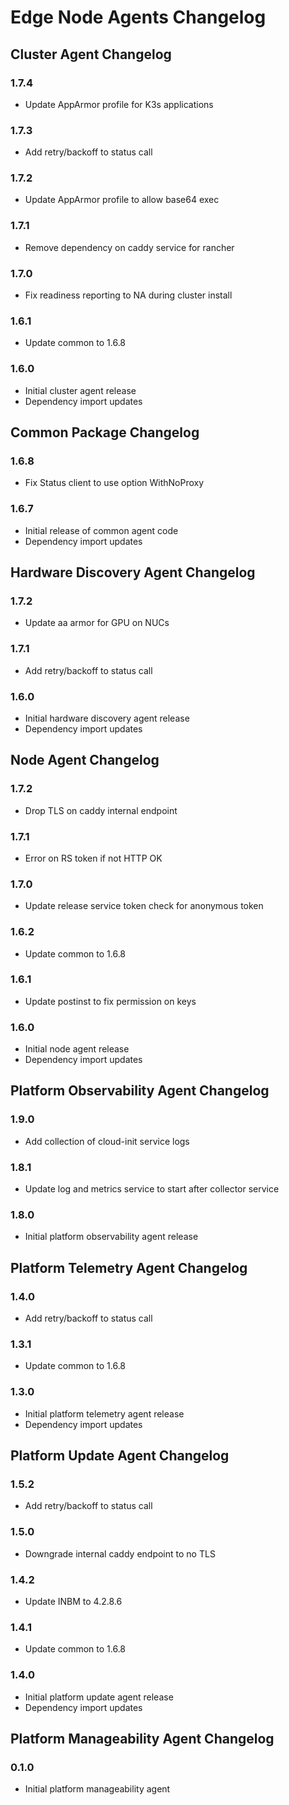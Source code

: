 <!---
  SPDX-FileCopyrightText: (C) 2025 Intel Corporation
  SPDX-License-Identifier: Apache-2.0
-->
# Edge Node Agents Changelog

## Cluster Agent Changelog

### 1.7.4
- Update AppArmor profile for K3s applications

### 1.7.3
- Add retry/backoff to status call

### 1.7.2
- Update AppArmor profile to allow base64 exec

### 1.7.1
- Remove dependency on caddy service for rancher

### 1.7.0
- Fix readiness reporting to NA during cluster install

### 1.6.1
- Update common to 1.6.8

### 1.6.0
- Initial cluster agent release
- Dependency import updates

## Common Package Changelog

### 1.6.8
- Fix Status client to use option WithNoProxy

### 1.6.7
- Initial release of common agent code
- Dependency import updates

## Hardware Discovery Agent Changelog

### 1.7.2
- Update aa armor for GPU on NUCs

### 1.7.1
- Add retry/backoff to status call

### 1.6.0
- Initial hardware discovery agent release
- Dependency import updates

## Node Agent Changelog

### 1.7.2
- Drop TLS on caddy internal endpoint

### 1.7.1
- Error on RS token if not HTTP OK

### 1.7.0
- Update release service token check for anonymous token

### 1.6.2
- Update common to 1.6.8

### 1.6.1
- Update postinst to fix permission on keys

### 1.6.0
- Initial node agent release
- Dependency import updates

## Platform Observability Agent Changelog

### 1.9.0
- Add collection of cloud-init service logs

### 1.8.1
- Update log and metrics service to start after collector service

### 1.8.0
- Initial platform observability agent release

## Platform Telemetry Agent Changelog

### 1.4.0
- Add retry/backoff to status call

### 1.3.1
- Update common to 1.6.8

### 1.3.0
- Initial platform telemetry agent release
- Dependency import updates

## Platform Update Agent Changelog

### 1.5.2
- Add retry/backoff to status call

### 1.5.0
- Downgrade internal caddy endpoint to no TLS

### 1.4.2
- Update INBM to 4.2.8.6

### 1.4.1
- Update common to 1.6.8

### 1.4.0
- Initial platform update agent release
- Dependency import updates

## Platform Manageability Agent Changelog

### 0.1.0
- Initial platform manageability agent
